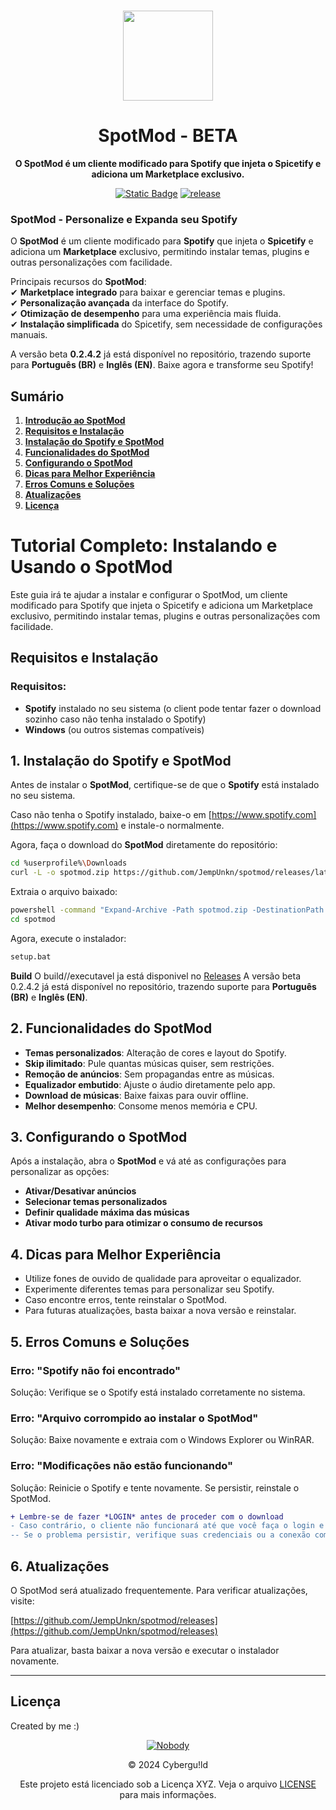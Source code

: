 <br>

<div align="center">

[<img src="https://raw.githubusercontent.com/JempUnkn/webtv-beta/refs/heads/main/app-icon.png" width="144"/>](https://github.com/jempunkn)

  <h1 align="center">SpotMod - BETA</h1>

  <p align="center">
    <strong>O SpotMod é um cliente modificado para Spotify que injeta o Spicetify e adiciona um Marketplace exclusivo.</strong>
  </p>

[![Static Badge](https://img.shields.io/badge/Alpha%20release-v0.2.4.2-blue)](https://github.com/JempUnkn/SpotMod/releases)
[![release](https://img.shields.io/github/package-json/v/jempunkn/SpotMod)](https://github.com/JempUnkn/SpotMod/releases)
<br>
</div>

### **SpotMod - Personalize e Expanda seu Spotify**  

O **SpotMod** é um cliente modificado para **Spotify** que injeta o **Spicetify** e adiciona um **Marketplace** exclusivo, permitindo instalar temas, plugins e outras personalizações com facilidade.  

Principais recursos do **SpotMod**:  
✔ **Marketplace integrado** para baixar e gerenciar temas e plugins.  
✔ **Personalização avançada** da interface do Spotify.  
✔ **Otimização de desempenho** para uma experiência mais fluida.  
✔ **Instalação simplificada** do Spicetify, sem necessidade de configurações manuais.  

A versão beta **0.2.4.2** já está disponível no repositório, trazendo suporte para **Português (BR)** e **Inglês (EN)**. Baixe agora e transforme seu Spotify!

## **Sumário**

1. [**Introdução ao SpotMod**](#spotmod---personalize-e-expanda-seu-spotify)
2. [**Requisitos e Instalação**](#requisitos-e-instalação)
3. [**Instalação do Spotify e SpotMod**](#1-instalação-do-spotify-e-spotmod)
4. [**Funcionalidades do SpotMod**](#2-funcionalidades-do-spotmod)
5. [**Configurando o SpotMod**](#3-configurando-o-spotmod)
6. [**Dicas para Melhor Experiência**](#4-dicas-para-melhor-experiência)
7. [**Erros Comuns e Soluções**](#5-erros-comuns-e-soluções)
8. [**Atualizações**](#6-atualizações)
9. [**Licença**](#licença)


# Tutorial Completo: Instalando e Usando o SpotMod

Este guia irá te ajudar a instalar e configurar o SpotMod, um cliente modificado para Spotify que injeta o Spicetify e adiciona um Marketplace exclusivo, permitindo instalar temas, plugins e outras personalizações com facilidade.

## **Requisitos e Instalação**

### **Requisitos:**
- **Spotify** instalado no seu sistema (o client pode tentar fazer o download sozinho caso não tenha instalado o Spotify)
- **Windows** (ou outros sistemas compatíveis)

## 1. **Instalação do Spotify e SpotMod**

Antes de instalar o **SpotMod**, certifique-se de que o **Spotify** está instalado no seu sistema.

Caso não tenha o Spotify instalado, baixe-o em [https://www.spotify.com](https://www.spotify.com) e instale-o normalmente.

Agora, faça o download do **SpotMod** diretamente do repositório:

```bash
cd %userprofile%\Downloads
curl -L -o spotmod.zip https://github.com/JempUnkn/spotmod/releases/latest/download/spotmod.zip
```

Extraia o arquivo baixado:

```bash
powershell -command "Expand-Archive -Path spotmod.zip -DestinationPath spotmod"
cd spotmod
```

Agora, execute o instalador:

```bash
setup.bat
```
**Build**
O build//executavel ja está disponivel no [Releases](https://github.com/JempUnkn/SpotMod/releases)
A versão beta 0.2.4.2 já está disponível no repositório, trazendo suporte para **Português (BR)** e **Inglês (EN)**.

## 2. **Funcionalidades do SpotMod**

- **Temas personalizados**: Alteração de cores e layout do Spotify.
- **Skip ilimitado**: Pule quantas músicas quiser, sem restrições.
- **Remoção de anúncios**: Sem propagandas entre as músicas.
- **Equalizador embutido**: Ajuste o áudio diretamente pelo app.
- **Download de músicas**: Baixe faixas para ouvir offline.
- **Melhor desempenho**: Consome menos memória e CPU.

## 3. **Configurando o SpotMod**

Após a instalação, abra o **SpotMod** e vá até as configurações para personalizar as opções:

- **Ativar/Desativar anúncios**
- **Selecionar temas personalizados**
- **Definir qualidade máxima das músicas**
- **Ativar modo turbo para otimizar o consumo de recursos**

## 4. **Dicas para Melhor Experiência**

- Utilize fones de ouvido de qualidade para aproveitar o equalizador.
- Experimente diferentes temas para personalizar seu Spotify.
- Caso encontre erros, tente reinstalar o SpotMod.
- Para futuras atualizações, basta baixar a nova versão e reinstalar.

## 5. **Erros Comuns e Soluções**

### **Erro: "Spotify não foi encontrado"**

Solução: Verifique se o Spotify está instalado corretamente no sistema.

### **Erro: "Arquivo corrompido ao instalar o SpotMod"**

Solução: Baixe novamente e extraia com o Windows Explorer ou WinRAR.

### **Erro: "Modificações não estão funcionando"**

Solução: Reinicie o Spotify e tente novamente. Se persistir, reinstale o SpotMod.

```diff
+ Lembre-se de fazer *LOGIN* antes de proceder com o download
- Caso contrário, o cliente não funcionará até que você faça o login e tente novamente
-- Se o problema persistir, verifique suas credenciais ou a conexão com a internet
```

## 6. **Atualizações**

O SpotMod será atualizado frequentemente. Para verificar atualizações, visite:

[https://github.com/JempUnkn/spotmod/releases](https://github.com/JempUnkn/spotmod/releases)

Para atualizar, basta baixar a nova versão e executar o instalador novamente.

---
## Licença
Created by me :)
<div align="center">

 [![Nobody](https://i.ibb.co/JqCcwCm/Turbo-Granny-29-Infobox-29.png)](https://github.com/JempUnkn)

© 2024 Cybergu!ld

Este projeto está licenciado sob a Licença XYZ. Veja o arquivo [LICENSE](https://jempunkn.github.io/SpotMod/License.html) para mais informações.
</div>
